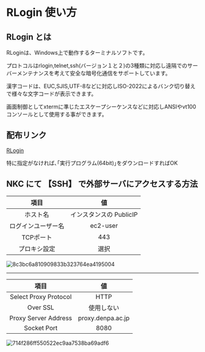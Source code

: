 # RLogin 使い方

## RLogin とは

RLoginは、Windows上で動作するターミナルソフトです。

プロトコルはrlogin,telnet,ssh(バージョン１と２)の3種類に対応し遠隔でのサーバーメンテナンスを考えて安全な暗号化通信をサポートしています。

漢字コードは、EUC,SJIS,UTF-8などに対応しISO-2022によるバンク切り替えで様々な文字コードが表示できます。

画面制御としてxtermに準じたエスケープシーケンスなどに対応しANSIやvt100コンソールとして使用する事ができます。

## 配布リンク

[RLogin](http://nanno.dip.jp/softlib/man/rlogin/)

特に指定がなければ､｢実行プログラム(64bit)｣をダウンロードすればOK

## NKC にて 【SSH】 で外部サーバにアクセスする方法

| 項目 | 値 |
|:--:|:--:|
| ホスト名 |インスタンスの PublicIP|
|ログインユーザー名|ec2-user|
|TCPポート|443|
|プロキシ設定|選択|

![8c3bc6a810909833b323764ea4195004](https://user-images.githubusercontent.com/20497766/199161232-c102e060-e3fc-42aa-a036-f52110d2073e.png)


---

| 項目 | 値 |
|:--:|:--:|
|Select Proxy Protocol|HTTP|
|Over SSL|使用しない|
|Proxy Server Address|proxy.denpa.ac.jp|
|Socket Port|8080|

![714f286ff550522ec9aa7538ba69adf6](https://user-images.githubusercontent.com/20497766/199161276-78374535-d3e1-4620-8668-4b9bd09039bb.png)
